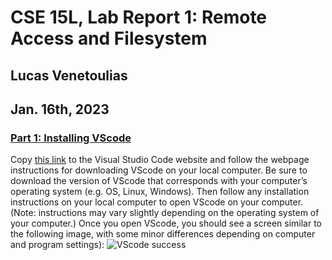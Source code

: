 # CSE 15L, Lab Report 1: Remote Access and Filesystem
## Lucas Venetoulias 
## Jan. 16th, 2023


### <ins> Part 1: Installing VScode </ins>
Copy [this link](https://code.visualstudio.com/) to the Visual Studio Code website and follow the webpage instructions for downloading VScode on your local computer. Be sure to download the version of VScode that corresponds with your computer’s operating system (e.g. OS, Linux, Windows). 
Then follow any installation instructions on your local computer to open VScode on your computer. (Note: instructions may vary slightly depending on the operating system of your computer.) Once you open VScode, you should see a screen similar to the following image, with some minor differences depending on computer and program settings):
![VScode success](/cse15l-lab-reports/VScode.setup.jpg)

